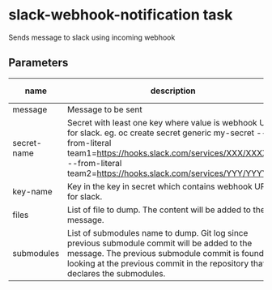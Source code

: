# slack-webhook-notification task

Sends message to slack using incoming webhook

## Parameters
|name|description|default value|required|
|---|---|---|---|
|message|Message to be sent||true|
|secret-name|Secret with least one key where value is webhook URL for slack. eg. oc create secret generic my-secret --from-literal team1=https://hooks.slack.com/services/XXX/XXXXXX --from-literal team2=https://hooks.slack.com/services/YYY/YYYYYY |slack-webhook-notification-secret|false|
|key-name|Key in the key in secret which contains webhook URL for slack.||true|
|files|List of file to dump. The content will be added to the message.|[]|false|
|submodules|List of submodules name to dump. Git log since previous submodule commit will be added to the message. The previous submodule commit is found by looking at the previous commit in the repository that declares the submodules.|[]|false|

